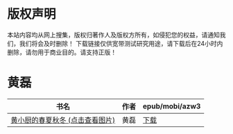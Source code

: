 # 版权声明

本站内容均从网上搜集，版权归著作人及版权方所有，如侵犯您的权益，请通知我们，我们将会及时删除！ 下载链接仅供宽带测试研究用途，请下载后在24小时内删除，请勿用于商业目的。请支持正版！

# 黄磊

| 书名 | 作者 | epub/mobi/azw3 |
| --- | --- | --- |
| [黄小厨的春夏秋冬 (点击查看图片)](https://www.dushupai.com/attachment/2024/06/09/8eaa8497d43c2134.jpg) | 黄磊 | [下载](https://url89.ctfile.com/f/31084289-1356982534-f9a23e?p=8866) |
